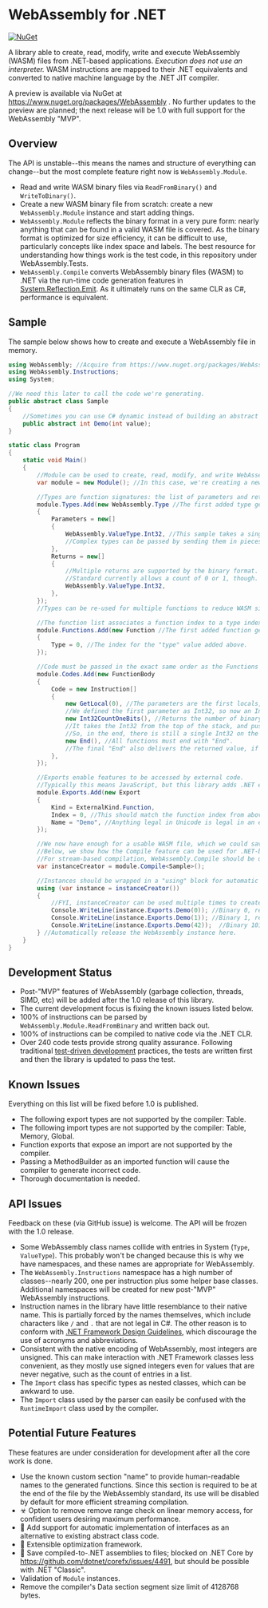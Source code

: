 ﻿# WebAssembly for .NET
[![NuGet](https://img.shields.io/nuget/v/WebAssembly.svg)](https://www.nuget.org/packages/WebAssembly)

A library able to create, read, modify, write and execute WebAssembly (WASM) files from .NET-based applications.
*Execution does not use an interpreter.*
WASM instructions are mapped to their .NET equivalents and converted to native machine language by the .NET JIT compiler.

A preview is available via NuGet at https://www.nuget.org/packages/WebAssembly .
No further updates to the preview are planned; the next release will be 1.0 with full support for the WebAssembly "MVP".

## Overview

The API is unstable--this means the names and structure of everything can change--but the most complete feature right now is `WebAssembly.Module`.

- Read and write WASM binary files via `ReadFromBinary()` and `WriteToBinary()`.
- Create a new WASM binary file from scratch: create a new `WebAssembly.Module` instance and start adding things.
- `WebAssembly.Module` reflects the binary format in a very pure form: nearly anything that can be found in a valid WASM file is covered.
As the binary format is optimized for size efficiency, it can be difficult to use, particularly concepts like index space and labels.
The best resource for understanding how things work is the test code, in this repository under WebAssembly.Tests.
- `WebAssembly.Compile` converts WebAssembly binary files (WASM) to .NET via the run-time code generation features in [System.Reflection.Emit](https://msdn.microsoft.com/en-us/library/system.reflection.emit.aspx).
As it ultimately runs on the same CLR as C#, performance is equivalent.

## Sample

The sample below shows how to create and execute a WebAssembly file in memory.

``` C#
using WebAssembly; //Acquire from https://www.nuget.org/packages/WebAssembly
using WebAssembly.Instructions;
using System;

//We need this later to call the code we're generating.
public abstract class Sample
{
	//Sometimes you can use C# dynamic instead of building an abstract class like this.
	public abstract int Demo(int value);
}

static class Program
{
	static void Main()
	{
		//Module can be used to create, read, modify, and write WebAssembly files.
		var module = new Module(); //In this case, we're creating a new one.

		//Types are function signatures: the list of parameters and returns.
		module.Types.Add(new WebAssembly.Type //The first added type gets index 0.
		{
			Parameters = new[]
			{
				WebAssembly.ValueType.Int32, //This sample takes a single Int32 as input.
				//Complex types can be passed by sending them in pieces.
			},
			Returns = new[]
			{
				//Multiple returns are supported by the binary format.
				//Standard currently allows a count of 0 or 1, though.
				WebAssembly.ValueType.Int32,
			},
		});
		//Types can be re-used for multiple functions to reduce WASM size.

		//The function list associates a function index to a type index.
		module.Functions.Add(new Function //The first added function gets index 0.
		{
			Type = 0, //The index for the "type" value added above.
		});

		//Code must be passed in the exact same order as the Functions above.
		module.Codes.Add(new FunctionBody
		{
			Code = new Instruction[]
			{
				new GetLocal(0), //The parameters are the first locals, in order.
				//We defined the first parameter as Int32, so now an Int32 is at the top of the stack.
				new Int32CountOneBits(), //Returns the number of binary bits set to 1.
				//It takes the Int32 from the top of the stack, and pushes the return value.
				//So, in the end, there is still a single Int32 on the stack, but it's now the result of Int32CountOneBits.
				new End(), //All functions must end with "End".
				//The final "End" also delivers the returned value, if the type says that a value is returned.
			},
		});

		//Exports enable features to be accessed by external code.
		//Typically this means JavaScript, but this library adds .NET execution capability, too.
		module.Exports.Add(new Export
		{
			Kind = ExternalKind.Function,
			Index = 0, //This should match the function index from above.
			Name = "Demo", //Anything legal in Unicode is legal in an export name.
		});

		//We now have enough for a usable WASM file, which we could save with module.WriteToBinary().
		//Below, we show how the Compile feature can be used for .NET-based execution.
		//For stream-based compilation, WebAssembly.Compile should be used.
		var instanceCreator = module.Compile<Sample>();

		//Instances should be wrapped in a "using" block for automatic disposal.
		using (var instance = instanceCreator())
		{
			//FYI, instanceCreator can be used multiple times to create independant instances.
			Console.WriteLine(instance.Exports.Demo(0)); //Binary 0, result 0
			Console.WriteLine(instance.Exports.Demo(1)); //Binary 1, result 1,
			Console.WriteLine(instance.Exports.Demo(42));  //Binary 101010, result 3
		} //Automatically release the WebAssembly instance here.
	}
}
```

## Development Status

- Post-"MVP" features of WebAssembly (garbage collection, threads, SIMD, etc) will be added after the 1.0 release of this library.
- The current development focus is fixing the known issues listed below.
- 100% of instructions can be parsed by `WebAssembly.Module.ReadFromBinary` and written back out.
- 100% of instructions can be compiled to native code via the .NET CLR.
- Over 240 code tests provide strong quality assurance.
Following traditional [test-driven development](https://en.wikipedia.org/wiki/Test-driven_development) practices, the tests are written first and then the library is updated to pass the test.

## Known Issues

Everything on this list will be fixed before 1.0 is published.

* The following export types are not supported by the compiler: Table.
* The following import types are not supported by the compiler: Table, Memory, Global.
* Function exports that expose an import are not supported by the compiler.
* Passing a MethodBuilder as an imported function will cause the compiler to generate incorrect code.
* Thorough documentation is needed.

## API Issues

Feedback on these (via GitHub issue) is welcome.
The API will be frozen with the 1.0 release.

* Some WebAssembly class names collide with entries in System (`Type`, `ValueType`).
This probably won't be changed because this is why we have namespaces, and these names are appropriate for WebAssembly.
* The `WebAssembly.Instructions` namespace has a high number of classes--nearly 200, one per instruction plus some helper base classes.
Additional namespaces will be created for new post-"MVP" WebAssembly instructions.
* Instruction names in the library have little resemblance to their native name.
This is partially forced by the names themselves, which include characters like `/` and `.` that are not legal in C#.
The other reason is to conform with [.NET Framework Design Guidelines](https://docs.microsoft.com/en-us/dotnet/standard/design-guidelines/names-of-classes-structs-and-interfaces), which discourage the use of acronyms and abbreviations.
* Consistent with the native encoding of WebAssembly, most integers are unsigned.
This can make interaction with .NET Framework  classes less convenient, as they mostly use signed integers even for values that are never negative, such as the count of entries in a list.
* The `Import` class has specific types as nested classes, which can be awkward to use.
* The `Import` class used by the parser can easily be confused with the `RuntimeImport` class used by the compiler.

## Potential Future Features

These features are under consideration for development after all the core work is done.

- Use the known custom section "name" to provide human-readable names to the generated functions.
Since this section is required to be at the end of the file by the WebAssembly standard, its use will be disabled by default for more efficient streaming compilation.
- ☣ Option to remove remove range check on linear memory access, for confident users desiring maximum performance.
- 🤔 Add support for automatic implementation of interfaces as an alternative to existing abstract class code.
- 🚀 Extensible optimization framework.
- 🛑 Save compiled-to-.NET assemblies to files; blocked on .NET Core by https://github.com/dotnet/corefx/issues/4491, but should be possible with .NET "Classic".
- Validation of `Module` instances.
- Remove the compiler's Data section segment size limit of 4128768 bytes.